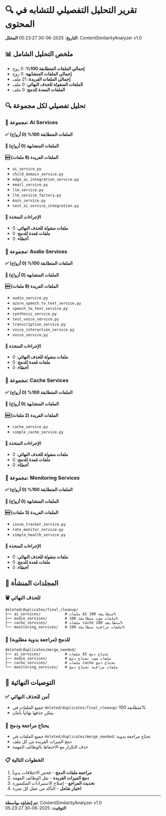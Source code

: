 
# 🔍 تقرير التحليل التفصيلي للتشابه في المحتوى
**التاريخ**: 2025-06-30 05:23:27
**المحلل**: ContentSimilarityAnalyzer v1.0

## 📊 ملخص التحليل الشامل

- **إجمالي الملفات المتطابقة 100%**: 0 زوج
- **إجمالي الملفات المتشابهة**: 0 زوج  
- **إجمالي الملفات الفريدة**: 21 ملف
- **الملفات المنقولة للحذف النهائي**: 0 ملف
- **الملفات المعدة للدمج**: 0 ملف

## 🔍 تحليل تفصيلي لكل مجموعة


### 📁 مجموعة: Ai Services

#### ✅ الملفات المتطابقة 100% (0 أزواج)

#### 🔄 الملفات المتشابهة (0 أزواج)

#### 🆕 الملفات الفريدة (8 ملفات)
- `ai_service.py`
- `child_domain_service.py`
- `edge_ai_integration_service.py`
- `email_service.py`
- `llm_service.py`
- `llm_service_factory.py`
- `main_service.py`
- `test_ai_service_integration.py`

#### 🎯 الإجراءات المتخذة
- **ملفات منقولة للحذف النهائي**: 0
- **ملفات مُعدة للدمج**: 0
- **أخطاء**: 0

### 📁 مجموعة: Audio Services

#### ✅ الملفات المتطابقة 100% (0 أزواج)

#### 🔄 الملفات المتشابهة (0 أزواج)

#### 🆕 الملفات الفريدة (8 ملفات)
- `audio_service.py`
- `azure_speech_to_text_service.py`
- `speech_to_text_service.py`
- `synthesis_service.py`
- `test_voice_service.py`
- `transcription_service.py`
- `voice_interaction_service.py`
- `voice_service.py`

#### 🎯 الإجراءات المتخذة
- **ملفات منقولة للحذف النهائي**: 0
- **ملفات مُعدة للدمج**: 0
- **أخطاء**: 0

### 📁 مجموعة: Cache Services

#### ✅ الملفات المتطابقة 100% (0 أزواج)

#### 🔄 الملفات المتشابهة (0 أزواج)

#### 🆕 الملفات الفريدة (2 ملفات)
- `cache_service.py`
- `simple_cache_service.py`

#### 🎯 الإجراءات المتخذة
- **ملفات منقولة للحذف النهائي**: 0
- **ملفات مُعدة للدمج**: 0
- **أخطاء**: 0

### 📁 مجموعة: Monitoring Services

#### ✅ الملفات المتطابقة 100% (0 أزواج)

#### 🔄 الملفات المتشابهة (0 أزواج)

#### 🆕 الملفات الفريدة (3 ملفات)
- `issue_tracker_service.py`
- `rate_monitor_service.py`
- `simple_health_service.py`

#### 🎯 الإجراءات المتخذة
- **ملفات منقولة للحذف النهائي**: 0
- **ملفات مُعدة للدمج**: 0
- **أخطاء**: 0

## 📂 المجلدات المنشأة

### 🗑️ للحذف النهائي
```
deleted/duplicates/final_cleanup/
├── ai_services/           # ملفات AI متطابقة 100%
├── audio_services/        # ملفات صوت متطابقة 100% 
├── cache_services/        # ملفات cache متطابقة 100%
└── monitoring_services/   # ملفات مراقبة متطابقة 100%
```

### 🔄 للدمج (مراجعة يدوية مطلوبة)
```
deleted/duplicates/merge_needed/
├── ai_services/           # ملفات AI تحتاج دمج
├── audio_services/        # ملفات صوت تحتاج دمج
├── cache_services/        # ملفات cache تحتاج دمج
└── monitoring_services/   # ملفات مراقبة تحتاج دمج
```

## 🎯 التوصيات النهائية

### ✅ آمن للحذف النهائي
- جميع الملفات في `deleted/duplicates/final_cleanup/` متطابقة 100%
- يمكن حذفها نهائياً بأمان

### 🔄 يحتاج مراجعة ودمج
- جميع الملفات في `deleted/duplicates/merge_needed/` تحتاج مراجعة يدوية
- دمج الميزات الفريدة من كل ملف
- حذف التكرار مع الاحتفاظ بالوظائف المهمة

### 📋 الخطوات التالية
1. **مراجعة ملفات الدمج** - فحص الاختلافات يدوياً
2. **دمج الميزات الفريدة** - نقل الوظائف المهمة
3. **تحديث المراجع** - إصلاح الاستيرادات المكسورة
4. **اختبار شامل** - التأكد من عمل كل شيء

---
**تم إنشاؤه بواسطة**: ContentSimilarityAnalyzer v1.0  
**التوقيت**: 2025-06-30 05:23:27
